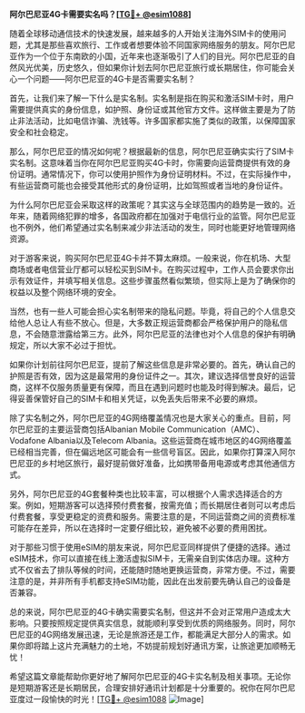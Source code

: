 **阿尔巴尼亚4G卡需要实名吗？[[TG💪+ @esim1088](https://t.me/s/esim1088)]**

随着全球移动通信技术的快速发展，越来越多的人开始关注海外SIM卡的使用问题，尤其是那些喜欢旅行、工作或者想要体验不同国家网络服务的朋友。阿尔巴尼亚作为一个位于东南欧的小国，近年来也逐渐吸引了人们的目光。阿尔巴尼亚的自然风光优美，历史悠久，但如果你计划去阿尔巴尼亚旅行或长期居住，你可能会关心一个问题——阿尔巴尼亚的4G卡是否需要实名制？

首先，让我们来了解一下什么是实名制。实名制是指在购买和激活SIM卡时，用户需要提供真实的身份信息，如护照、身份证或其他官方文件。这样做主要是为了防止非法活动，比如电信诈骗、洗钱等。许多国家都实施了类似的政策，以保障国家安全和社会稳定。

那么，阿尔巴尼亚的情况如何呢？根据最新的信息，阿尔巴尼亚确实实行了SIM卡实名制。这意味着当你在阿尔巴尼亚购买4G卡时，你需要向运营商提供有效的身份证明。通常情况下，你可以使用护照作为身份证明材料。不过，在实际操作中，有些运营商可能也会接受其他形式的身份证明，比如驾照或者当地的身份证件。

为什么阿尔巴尼亚会采取这样的政策呢？其实这与全球范围内的趋势是一致的。近年来，随着网络犯罪的增多，各国政府都在加强对于电信行业的监管。阿尔巴尼亚也不例外，他们希望通过实名制来减少非法活动的发生，同时也能更好地管理网络资源。

对于游客来说，购买阿尔巴尼亚4G卡并不算太麻烦。一般来说，你在机场、大型商场或者电信营业厅都可以轻松买到SIM卡。在购买过程中，工作人员会要求你出示有效证件，并填写相关信息。这些步骤虽然看似繁琐，但实际上是为了确保你的权益以及整个网络环境的安全。

当然，也有一些人可能会担心实名制带来的隐私问题。毕竟，将自己的个人信息交给他人总让人有些不放心。但是，大多数正规运营商都会严格保护用户的隐私信息，不会随意泄露给第三方。此外，阿尔巴尼亚的法律也对个人信息的保护有明确规定，所以大家不必过于担忧。

如果你计划前往阿尔巴尼亚，提前了解这些信息是非常必要的。首先，确认自己的护照是否有效，因为这是最常用的身份证件之一。其次，建议选择信誉良好的运营商，这样不仅服务质量更有保障，而且在遇到问题时也能及时得到解决。最后，记得妥善保管好自己的SIM卡和相关凭证，以免丢失后带来不必要的麻烦。

除了实名制之外，阿尔巴尼亚的4G网络覆盖情况也是大家关心的重点。目前，阿尔巴尼亚的主要运营商包括Albanian Mobile Communication（AMC）、Vodafone Albania以及Telecom Albania。这些运营商在城市地区的4G网络覆盖已经相当完善，但在偏远地区可能会有一些信号盲区。因此，如果你打算深入阿尔巴尼亚的乡村地区旅行，最好提前做好准备，比如携带备用电源或考虑其他通信方式。

另外，阿尔巴尼亚的4G套餐种类也比较丰富，可以根据个人需求选择适合的方案。例如，短期游客可以选择预付费套餐，按需充值；而长期居住者则可以考虑后付费套餐，享受更稳定的资费和服务。需要注意的是，不同运营商之间的资费标准可能存在差异，所以在选择时一定要仔细比较，避免被不必要的费用困扰。

对于那些习惯于使用eSIM的朋友来说，阿尔巴尼亚同样提供了便捷的选择。通过eSIM技术，你可以直接在线上激活虚拟SIM卡，无需亲自到实体店办理。这种方式不仅省去了排队等候的时间，还能随时随地更换运营商，非常方便。不过，需要注意的是，并非所有手机都支持eSIM功能，因此在出发前要先确认自己的设备是否兼容。

总的来说，阿尔巴尼亚的4G卡确实需要实名制，但这并不会对正常用户造成太大影响。只要按照规定提供真实信息，就能顺利享受到优质的网络服务。同时，阿尔巴尼亚的4G网络发展迅速，无论是旅游还是工作，都能满足大部分人的需求。如果你即将踏上这片充满魅力的土地，不妨提前规划好通讯方案，让旅途更加顺畅无忧！

希望这篇文章能帮助你更好地了解阿尔巴尼亚的4G卡实名制及相关事项。无论你是短期游客还是长期居民，合理安排好通讯计划都是十分重要的。祝你在阿尔巴尼亚度过一段愉快的时光！[[TG💪+ @esim1088](https://t.me/s/esim1088) ![Image](https://i.postimg.cc/4NQfJmqS/Snipaste-2025-05-13-00-14-12.png)]